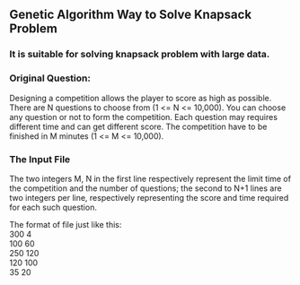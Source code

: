 ## Genetic Algorithm Way to Solve Knapsack Problem
### It is suitable for solving knapsack problem with large data.

### Original Question: 
Designing a competition allows the player to score as high as possible. 
There are N questions to choose from (1 <= N <= 10,000). 
You can choose any question or not to form the competition. 
Each question may requires different time and can get different score. 
The competition have to be finished in M minutes (1 <= M <= 10,000).

### The Input File
The two integers M, N in the first line respectively represent the limit time of the competition and the 
number of questions; the second to N+1 lines are two integers per line, 
respectively representing the score and time required for each such question.

The format of file just like this:  
300 4 \
100 60 \
250 120 \
120 100 \
35 20 

